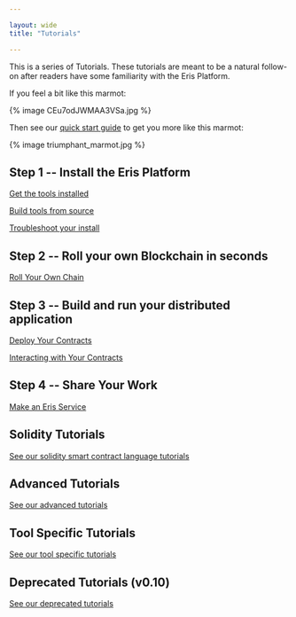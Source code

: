 ```yaml
---

layout: wide
title: "Tutorials"

---
```


This is a series of Tutorials. These tutorials are meant to be a natural follow-on after readers have some familiarity with the Eris Platform.

If you feel a bit like this marmot:

{% image CEu7odJWMAA3VSa.jpg %}

Then see our [quick start guide](getting-started/) to get you more like this marmot:

{% image triumphant_marmot.jpg %}

## Step 1 -- Install the Eris Platform

[Get the tools installed](getting-started/)

[Build tools from source](install-source/)

[Troubleshoot your install](install-troubleshooting/)

## Step 2 -- Roll your own Blockchain in seconds

[Roll Your Own Chain](chain-making/)

## Step 3 -- Build and run your distributed application

[Deploy Your Contracts](contracts-deploying/)

[Interacting with Your Contracts](contracts-interacting/)

## Step 4 -- Share Your Work

[Make an Eris Service](services-making/)

## Solidity Tutorials

[See our solidity smart contract language tutorials](solidity/)

## Advanced Tutorials

[See our advanced tutorials](advanced/)

## Tool Specific Tutorials

[See our tool specific tutorials](tool-specific/)

## Deprecated Tutorials (v0.10)

[See our deprecated tutorials](deprecated/)

